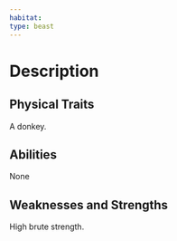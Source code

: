 ```yaml
---
habitat: 
type: beast
---
```


# Description

## Physical Traits

A donkey. 

## Abilities

None


## Weaknesses and Strengths

High brute strength.
